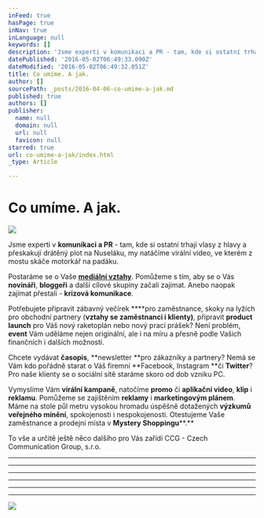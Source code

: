 ```yaml
---
inFeed: true
hasPage: true
inNav: true
inLanguage: null
keywords: []
description: 'Jsme experti v komunikaci a PR - tam, kde si ostatní trhají vlasy z hlavy a přeskakují drátěný plot na Nuseláku, my natáčíme virální video, ve kterém z mostu skáče motorkář na padáku.'
datePublished: '2016-05-02T06:49:33.090Z'
dateModified: '2016-05-02T06:49:32.051Z'
title: Co umíme. A jak.
author: []
sourcePath: _posts/2016-04-06-co-umime-a-jak.md
published: true
authors: []
publisher:
  name: null
  domain: null
  url: null
  favicon: null
starred: true
url: co-umime-a-jak/index.html
_type: Article

---
```

# Co umíme. A jak.
![](https://the-grid-user-content.s3-us-west-2.amazonaws.com/4f624074-2e09-44c7-a6ba-5ece2dd03a2c.jpg)

Jsme experti v **komunikaci a PR** - tam, kde si ostatní trhají vlasy z hlavy a přeskakují drátěný plot na Nuseláku, my natáčíme virální video, ve kterém z mostu skáče motorkář na padáku.

Postaráme se o Vaše **[mediální vztahy][0]**. Pomůžeme s tím, aby se o Vás **novináři**, **bloggeři** a další cílové skupiny začali zajímat. Anebo naopak zajímat přestali - **krizová komunikace**.

Potřebujete připravit zábavný večírek ****pro zaměstnance, skoky na lyžích pro obchodní partnery (**vztahy se zaměstnanci i klienty)**, připravit **product launch** pro Váš nový raketoplán nebo nový prací prášek? Není problém, **event** Vám uděláme nejen originální, ale i na míru a přesně podle Vašich finančních i dalších možností.

Chcete vydávat **časopis**, **newsletter **pro zákazníky a partnery? Nemá se Vám kdo pořádně starat o Váš firemní **Facebook, Instagram **či **Twitter**? Pro naše klienty se o sociální sítě staráme skoro od dob vzniku PC.

Vymyslíme Vám **virální kampaně**, natočíme **promo** či **aplikační video**, **klip** i **reklamu**. Pomůžeme se zajištěním **reklamy** i **marketingovým plánem**. Máme na stole půl metru vysokou hromadu úspěšně dotažených **výzkumů veřejného mínění**, spokojenosti i nespokojenosti. Otestujeme Vaše zaměstnance a prodejní místa v **Mystery Shoppingu****.**

To vše a určitě ještě něco dalšího pro Vás zařídí CCG - Czech Communication Group, s.r.o.

****

****

****

****

****

****
![](https://the-grid-user-content.s3-us-west-2.amazonaws.com/46a4f432-7c3d-4abc-a99d-83184a2fbe20.jpg)

[0]: http://www.ccgpr.cz/media-relations/